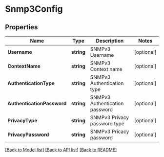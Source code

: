 # Snmp3Config

## Properties

Name | Type | Description | Notes
------------ | ------------- | ------------- | -------------
**Username** | **string** | SNMPv3 Username | [optional] 
**ContextName** | **string** | SNMPv3 Context name | [optional] 
**AuthenticationType** | **string** | SNMPv3 Authentication type | [optional] 
**AuthenticationPassword** | **string** | SNMPv3 Authentication password | [optional] 
**PrivacyType** | **string** | SNMPv3 Privacy password type | [optional] 
**PrivacyPassword** | **string** | SNMPv3 Pricacy password | [optional] 

[[Back to Model list]](../README.md#documentation-for-models) [[Back to API list]](../README.md#documentation-for-api-endpoints) [[Back to README]](../README.md)


